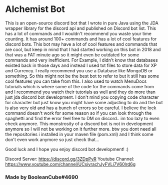 # Alchemist Bot

This is an open-source discord bot that I wrote in pure Java using the JDA wrapper library for the discord api and published on Discord bot list. This has a lot of commands and I wouldn't recommend you waste your time counting. It has around 100+ commands and has a lot of cool features for discord bots. This bot may have a lot of cool features and commands that are cool, but keep in mind that I had started working on this bot in 2018 and that was a FAT minute ago so it might even be outdated for some commands and very inefficient. For Example, I didn't know that databases existed back in those days and instead I used txt files to store data for XP and Currency. I really recommend you use a Database like MongoDB or something. So this might not be the best bot to refer to but it still has some cool features you can take from this. I also used to watch MenuDocs tutorials which is where some of the code for the commands come from and I recommend you watch their tutorials as well and they do more than just jda discord bot development. I don't mind you copying code character for character but just know you might have some adjusting to do and the bot is also very old and has a bunch of errors so be careful. I believe the lock command doesn't work for some reason so if you can look through the spaghetti and find the error feel free to DM on discord.. im too lazy to even check anymore. This monstrosity of a discord bot is not in development anymore so I will not be working on it further more. btw you dont need all the repositories i installed in your maven file (pom.xml) and I think some don't even work anymore so just check that...


Good luck and I hope you enjoy discord bot development!
:)


Discord Server: https://discord.gg/3ZDpPyR
Youtube Channel: https://www.youtube.com/channel/UCsivrachJyFVLi7V60lrd6g


### Made by BooleanCube#4690
